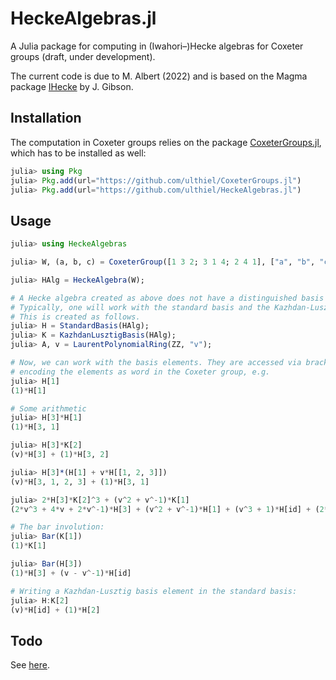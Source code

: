 # HeckeAlgebras.jl

A Julia package for computing in (Iwahori–)Hecke algebras for Coxeter groups (draft, under development).

The current code is due to M. Albert (2022) and is based on the Magma package [IHecke](https://github.com/joelgibson/IHecke) by J. Gibson.

## Installation

The computation in Coxeter groups relies on the package [CoxeterGroups.jl](https://github.com/ulthiel/CoxeterGroups.jl), which has to be installed as well:

```julia
julia> using Pkg
julia> Pkg.add(url="https://github.com/ulthiel/CoxeterGroups.jl")
julia> Pkg.add(url="https://github.com/ulthiel/HeckeAlgebras.jl")
```

## Usage


```julia
julia> using HeckeAlgebras

julia> W, (a, b, c) = CoxeterGroup([1 3 2; 3 1 4; 2 4 1], ["a", "b", "c"]);

julia> HAlg = HeckeAlgebra(W);

# A Hecke algebra created as above does not have a distinguished basis yet. 
# Typically, one will work with the standard basis and the Kazhdan-Lusztig basis.
# This is created as follows.
julia> H = StandardBasis(HAlg);
julia> K = KazhdanLusztigBasis(HAlg);
julia> A, v = LaurentPolynomialRing(ZZ, "v");

# Now, we can work with the basis elements. They are accessed via bracket notation
# encoding the elements as word in the Coxeter group, e.g.
julia> H[1]
(1)*H[1]

# Some arithmetic
julia> H[3]*H[1]
(1)*H[3, 1]

julia> H[3]*K[2]
(v)*H[3] + (1)*H[3, 2]

julia> H[3]*(H[1] + v*H[[1, 2, 3]])
(v)*H[3, 1, 2, 3] + (1)*H[3, 1]

julia> 2*H[3]*K[2]^3 + (v^2 + v^-1)*K[1]
(2*v^3 + 4*v + 2*v^-1)*H[3] + (v^2 + v^-1)*H[1] + (v^3 + 1)*H[id] + (2*v^2 + 4 + 2*v^-2)*H[3, 2]

# The bar involution:
julia> Bar(K[1])
(1)*K[1]

julia> Bar(H[3])
(1)*H[3] + (v - v^-1)*H[id]

# Writing a Kazhdan-Lusztig basis element in the standard basis:
julia> H:K[2]
(v)*H[id] + (1)*H[2]
```

## Todo

See [here](https://github.com/ulthiel/HeckeAlgebras.jl/issues/1).
